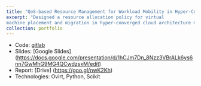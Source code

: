 ```yaml
---
title: "QoS-based Resource Management for Workload Mobility in Hyper-Converged Architecture"
excerpt: "Designed a resource allocation policy for virtual
machine placement and migration in hyper-converged cloud architecture maintaining the QoS of the system. <br/><img src='/images/500x300.png'>"
collection: portfolio
---
```

* Code: [gitlab](https://gitlab.com/ravi220644/hyperarch)
* Slides: [Google Slides] (https://docs.google.com/presentation/d/1hCJm7Dn_8Nzz3VBrALk6ys6nn7GwMhG9MG4QCwdzsxM/edit)
* Report: [Drive] (https://goo.gl/nwK2Kh)
* Technologies: Ovirt, Python, Scikit

